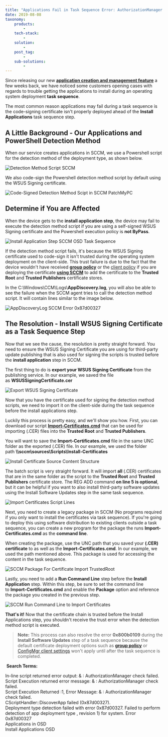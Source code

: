 ```yaml
---
title: "Applications Fail in Task Sequence Error: AuthorizationManager check failed 0x87d00327"
date: 2019-08-08
taxonomy:
    products:
        - 
    tech-stack:
        - 
    solution:
        - 
    post_tag:
        - 
    sub-solutions:
        - 
---
```


Since releasing our new **[application creation and management feature](https://patchmypc.com/application-patch-management#base-installations)** a few weeks back, we have noticed some customers opening cases with regards to trouble getting the applications to install during an operating system deployment **task sequence**.

The most common reason applications may fail during a task sequence is the code-signing certificate isn't properly deployed ahead of the **Install Applications** task sequence step.

## A Little Background - Our Applications and PowerShell Detection Method

When our service creates applications in SCCM, we use a Powershell script for the detection method of the deployment type, as shown below.

![Detection Method Script SCCM](images/DetectionMethod-Script-SCCM-Applications.png)

We also code-sign the Powershell detection method script by default using the WSUS Signing certificate.

![Code-Signed Detection Method Scipt in SCCM PatchMyPC](images/Code-Signed-Detection-Method-Scipt-in-SCCM-PatchMyPC.png)

## Determine if You are Affected

When the device gets to the **install application step**, the device may fail to execute the detection method script if you are using a self-signed WSUS Signing certificate and the Powershell execution policy is **not ByPass**.

![Install Application Step SCCM OSD Task Sequence](images/Install-Application-Step-SCCM-OSD-Task-Sequence.png)

If the detection method script fails, it's because the WSUS Signing certificate used to code-sign it isn't trusted during the operating system deployment on the client-side. This trust failure is due to the fact that the device wouldn't have received **[group policy](https://patchmypc.com/scupcatalog/documentation/CertificateAndGPODeploymentGuide.pdf)** or the [client policy](https://docs.microsoft.com/en-us/mem/configmgr/sum/deploy-use/third-party-software-updates#enable-third-party-updates-on-the-sup) if you are deploying the certificate **[using SCCM](https://docs.microsoft.com/en-us/mem/configmgr/sum/deploy-use/third-party-software-updates#enable-third-party-updates-on-the-clients)** to add the certificate to the **Trusted Root** and **Trusted Publishers** certificate stores.

In the C:\\Windows\\CCM\\Logs\\**AppDiscovery.log**, you will also be able to see the failure when the SCCM agent tries to call the detection method script. It will contain lines similar to the image below.

![AppDiscoveryLog SCCM Error 0x87d00327](images/AppDiscoveryLog-SCCM-Error-0x87d00327.png)

## The Resolution - Install WSUS Signing Certificate as a Task Sequence Step

Now that we see the cause, the resolution is pretty straight forward. You need to ensure the WSUS Signing Certificate you are using for third-party update publishing that is also used for signing the scripts is trusted before the **install application** step in SCCM.

The first thing to do is **export your WSUS Signing Certificate** from the publishing service. In our example, we saved the file as **WSUSSigningCertificate.cer**

![Export WSUS Signing Certificate](images/Export-WSUS-Signing-Certficate.png)

Now that you have the certificate used for signing the detection method scripts, we need to import it on the client-side during the task sequence before the install applications step.

Luckily this process is pretty easy, and we'll show you how. First, you can download our script **[Import-Certificates.cmd](https://patchmypc.com/scupcatalog/downloads/scripts/Import-Certificates.zip)** that can be used for importing (.CER) files into the **Trusted Root** and **Trusted Publishers**.

You will want to save the **Import-Certificates.cmd** file in the same UNC folder as the exported (.CER) file. In our example, we used the folder path **\\\\sccm\\sources\\Scripts\\Install-Certificates**

![Install Certificate Source Content Structure](images/Install-Certificate-Source-Content-Structure.png)

The batch script is very straight forward. It will import **all** (.CER) certificates that are in the same folder as the script to the **Trusted Root** and **Trusted Publishers** certificate store. The REG ADD command **on line 5 is optional**, but it can be helpful if you want to also install third-party software updates using the Install Software Updates step in the same task sequence.

![Import Certificates Script Lines](images/Import-Certificates-Script-Lines.png)

Next, you need to create a legacy package in SCCM (No programs required if you only want to install the certificates via task sequence). If you're going to deploy this using software distribution to existing clients outside a task sequence, you can create a new program for the package the runs **Import-Certificates.cmd** as the **command line**.

When creating the package, use the UNC path that you saved your **(.CER) certificate** to as well as the **Import-Certificates.cmd**. In our example, we used the path mentioned above. This package is used for accessing the content in the task sequence.

![SCCM Package For Certificate Import TrustedRoot](images/SCCM-Package-For-Certificate-Import-TrustedRoot.png)

Lastly, you need to add a **Run Command Line** step before the **Install Application** step. Within this step, be sure to set the command line to **Import-Certificates.cmd** and enable the **Package** option and reference the package you created in the previous step.

![SCCM Run Command Line to Import Certificates](images/SCCM-Run-Command-Line-to-Import-Certificates.png)

**That's it!** Now that the certificate chain is trusted before the Install Applications step, you shouldn't receive the trust error when the detection method script is executed.

> **Note:** This process can also resolve the error **0x800b0109** during the **Install Software Updates** step of a task sequence because the default certificate deployment options such as **[group policy](https://patchmypc.com/how-to-deploy-the-wsus-signing-certificate-for-third-party-software-updates#topic2)** or [ConfigMgr client settings](/how-to-deploy-the-wsus-signing-certificate-for-third-party-software-updates#topic1) won't apply until after the task sequence is completed.

 **Search Terms:**

In-line script returned error output: & : AuthorizationManager check failed.  
Script Execution returned error message: & : AuthorizationManager check failed.  
Script Execution Returned :1, Error Message: & : AuthorizationManager check failed.  
CScriptHandler::DiscoverApp failed (0x87d00327).  
Deployment type detection failed with error 0x87d00327. 
Failed to perform detection of app deployment type , revision 1) for system. Error 0x87d00327  
Applications in OSD  
Install Applications OSD
